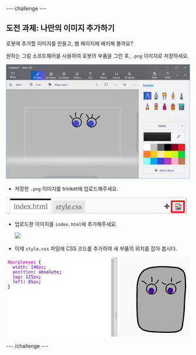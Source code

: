 \--- challenge \---

## 도전 과제: 나만의 이미지 추가하기

로봇에 추가할 이미지를 만들고, 웹 페이지에 배치해 볼까요?

원하는 그림 소프트웨어를 사용하여 로봇의 부품을 그린 후, `.png` 이미지로 저장하세요.

![스크린샷](images/robot-eyes-edit.png)

+ 저장한 `.png` 이미지를 trinket에 업로드해주세요.

![스크린샷](images/robot-image-add.png)

+ 업로드한 이미지를 `index.html`에 추가해주세요. 

    <img id="purpleeyes" src="purpleeyes.png">
    

+ 이제 `style.css` 파일에 CSS 코드를 추가하여 새 부품의 위치를 잡아 봅시다.

![스크린샷](images/robot-use-purple-eyes.png)

\--- /challenge \---